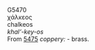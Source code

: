 <body>
  <p>G5470<br>  χάλκεος  <br> chalkeos  <br><i>khal‘-key-os </i><br>From <a href="g5475.htm">5475</a>  <i>coppery:</i> - brass.<br></p>
 </body>
